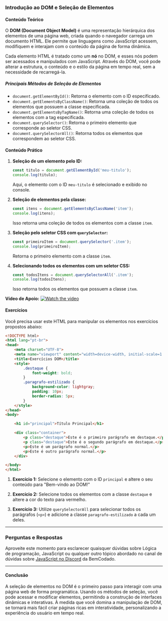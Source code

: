 ### **Introdução ao DOM e Seleção de Elementos**

#### **Conteúdo Teórico**

O **DOM (Document Object Model)** é uma representação hierárquica dos elementos de uma página web, criada quando o navegador carrega um documento HTML. Ele permite que linguagens como JavaScript acessem, modifiquem e interajam com o conteúdo da página de forma dinâmica.

Cada elemento HTML é tratado como um **nó** no DOM, e esses nós podem ser acessados e manipulados com JavaScript. Através do DOM, você pode alterar a estrutura, o conteúdo e o estilo da página em tempo real, sem a necessidade de recarregá-la.

##### **Principais Métodos de Seleção de Elementos**
- `document.getElementById()`: Retorna o elemento com o ID especificado.
- `document.getElementsByClassName()`: Retorna uma coleção de todos os elementos que possuem a classe especificada.
- `document.getElementsByTagName()`: Retorna uma coleção de todos os elementos com a tag especificada.
- `document.querySelector()`: Retorna o primeiro elemento que corresponde ao seletor CSS.
- `document.querySelectorAll()`: Retorna todos os elementos que correspondem ao seletor CSS.

#### **Conteúdo Prático**

1. **Seleção de um elemento pelo ID:**
   ```javascript
   const titulo = document.getElementById('meu-titulo');
   console.log(titulo);
   ```
   Aqui, o elemento com o ID `meu-titulo` é selecionado e exibido no console.

2. **Seleção de elementos pela classe:**
   ```javascript
   const itens = document.getElementsByClassName('item');
   console.log(itens);
   ```
   Isso retorna uma coleção de todos os elementos com a classe `item`.

3. **Seleção pelo seletor CSS com `querySelector`:**
   ```javascript
   const primeiroItem = document.querySelector('.item');
   console.log(primeiroItem);
   ```
   Retorna o primeiro elemento com a classe `item`.

4. **Selecionando todos os elementos com um seletor CSS:**
   ```javascript
   const todosItens = document.querySelectorAll('.item');
   console.log(todosItens);
   ```
   Isso retorna todos os elementos que possuem a classe `item`.

**Vídeo de Apoio:**
[![Watch the video](https://i.ytimg.com/vi/csf3dyY4GGg/hq720.jpg?sqp=-oaymwEcCNAFEJQDSFXyq4qpAw4IARUAAIhCGAFwAcABBg==&rs=AOn4CLDR2tJ37oSnvcB1Ti9nd_t7t3_4gA)](https://youtu.be/csf3dyY4GGg?si=x3FRsvXhO6e2TXWM)
#### **Exercícios**

Você precisa usar este HTML para manipular os elementos nos exercícios propostos abaixo:

```html
<!DOCTYPE html>
<html lang="pt-br">
<head>
    <meta charset="UTF-8">
    <meta name="viewport" content="width=device-width, initial-scale=1.0">
    <title>Exercícios DOM</title>
    <style>
        .destaque {
            font-weight: bold;
        }
        .paragrafo-estilizado {
            background-color: lightgray;
            padding: 10px;
            border-radius: 5px;
        }
    </style>
</head>
<body>

    <h1 id="principal">Título Principal</h1>

    <div class="container">
        <p class="destaque">Este é o primeiro parágrafo em destaque.</p>
        <p class="destaque">Este é o segundo parágrafo em destaque.</p>
        <p>Este é um parágrafo normal.</p>
        <p>Este é outro parágrafo normal.</p>
    </div>

</body>
</html>
```

1. **Exercício 1:**
   Selecione o elemento com o ID `principal` e altere o seu conteúdo para "Bem-vindo ao DOM!"
   
2. **Exercício 2:**
   Selecione todos os elementos com a classe `destaque` e altere a cor do texto para vermelho.
   
3. **Exercício 3:**
   Utilize `querySelectorAll` para selecionar todos os parágrafos (`<p>`) e adicione a classe `paragrafo-estilizado` a cada um deles.

---

### Perguntas e Respostas

Aproveite este momento para esclarecer quaisquer dúvidas sobre Lógica de programação, JavaScript ou qualquer outro tópico abordado no canal de dúvidas sobre [JavaScript no Discord](https://discord.com/channels/1224468395462754345/1224468875840851968) da BemCodado.

---

#### **Conclusão**

A seleção de elementos no DOM é o primeiro passo para interagir com uma página web de forma programática. Usando os métodos de seleção, você pode acessar e modificar elementos, permitindo a construção de interfaces dinâmicas e interativas. À medida que você domina a manipulação de DOM, se tornará mais fácil criar páginas ricas em interatividade, personalizando a experiência do usuário em tempo real.

